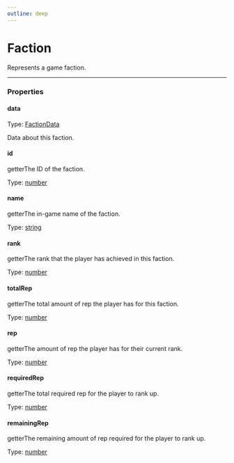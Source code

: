 ```yaml
---
outline: deep
---
```


# Faction

Represents a game faction.

---

### Properties

#### data

Type: [FactionData](./typedefs/FactionData.md)

Data about this faction.

#### id

​<Badge type="info">getter</Badge>The ID of the faction.

Type: [number](https://developer.mozilla.org/en-US/docs/Web/JavaScript/Reference/Global_Objects/Number)

#### name

​<Badge type="info">getter</Badge>The in-game name of the faction.

Type: [string](https://developer.mozilla.org/en-US/docs/Web/JavaScript/Reference/Global_Objects/String)

#### rank

​<Badge type="info">getter</Badge>The rank that the player has achieved in this faction.

Type: [number](https://developer.mozilla.org/en-US/docs/Web/JavaScript/Reference/Global_Objects/Number)

#### totalRep

​<Badge type="info">getter</Badge>The total amount of rep the player has for this faction.

Type: [number](https://developer.mozilla.org/en-US/docs/Web/JavaScript/Reference/Global_Objects/Number)

#### rep

​<Badge type="info">getter</Badge>The amount of rep the player has for their current rank.

Type: [number](https://developer.mozilla.org/en-US/docs/Web/JavaScript/Reference/Global_Objects/Number)

#### requiredRep

​<Badge type="info">getter</Badge>The total required rep for the player to rank up.

Type: [number](https://developer.mozilla.org/en-US/docs/Web/JavaScript/Reference/Global_Objects/Number)

#### remainingRep

​<Badge type="info">getter</Badge>The remaining amount of rep required for the player to rank up.

Type: [number](https://developer.mozilla.org/en-US/docs/Web/JavaScript/Reference/Global_Objects/Number)

